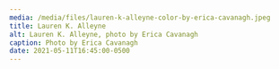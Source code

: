 ```yaml
---
media: /media/files/lauren-k-alleyne-color-by-erica-cavanagh.jpeg
title: Lauren K. Alleyne
alt: Lauren K. Alleyne, photo by Erica Cavanagh
caption: Photo by Erica Cavanagh
date: 2021-05-11T16:45:00-0500
---
```

